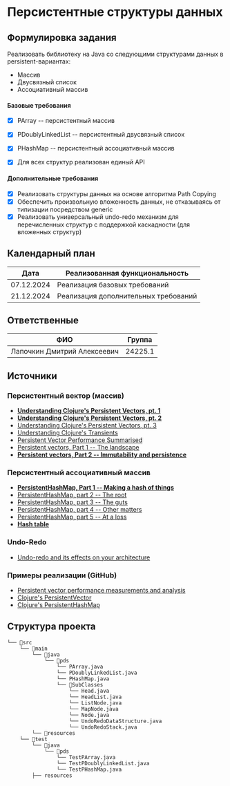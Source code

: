 # Персистентные структуры данных

## Формулировка задания

Реализовать библиотеку на Java со следующими структурами данных в persistent-вариантах:

* Массив
* Двусвязный список
* Ассоциативный массив

#### Базовые требования

- [x] PArray -- персистентный массив
- [x] PDoublyLinkedList -- персистентный двусвязный список
- [x] PHashMap -- персистентный ассоциативный массив

- [x] Для всех структур реализован единый API

#### Дополнительные требования

- [x] Реализовать структуры данных на основе алгоритма Path Copying
- [x] Обеспечить произвольную вложенность данных, не отказываясь от типизации посредством generic
- [x] Реализовать универсальный undo-redo механизм для перечисленных структур с поддержкой каскадности (для вложенных структур)

## Календарный план

| Дата       | Реализованная функциональность                 |
| ---------- | ---------------------------------------------- |
| 07.12.2024 | Реализация базовых требований                  |
| 21.12.2024 | Реализация дополнительных требований |

## Ответственные

| ФИО                         | Группа  |
| --------------------------- | ------- |
| Лапочкин Дмитрий Алексеевич | 24225.1 |

## Источники

### Персистентный вектор (массив)
* [**Understanding Clojure's Persistent Vectors, pt. 1**](https://hypirion.com/musings/understanding-persistent-vector-pt-1)
* [**Understanding Clojure's Persistent Vectors, pt. 2**](https://hypirion.com/musings/understanding-persistent-vector-pt-2)
* [Understanding Clojure's Persistent Vectors, pt. 3](https://hypirion.com/musings/understanding-persistent-vector-pt-3)
* [Understanding Clojure's Transients](https://hypirion.com/musings/understanding-clojure-transients)
* [Persistent Vector Performance Summarised](https://hypirion.com/musings/persistent-vector-performance-summarised)
* [Persistent vectors, Part 1 -- The landscape](https://dmiller.github.io/clojure-clr-next/general/2023/02/12/PersistentVector-part-1.html)
* [**Persistent vectors, Part 2 -- Immutability and persistence**](https://dmiller.github.io/clojure-clr-next/general/2023/02/12/PersistentVector-part-2.html)

### Персистентный ассоциативный массив
* [**PersistentHashMap, Part 1 -- Making a hash of things**](https://dmiller.github.io/clojure-clr-next/general/2024/07/02/persistent-hash-map-part-1.html)
* [PersistentHashMap, part 2 -- The root](https://dmiller.github.io/clojure-clr-next/general/2024/07/02/persistent-hash-map-part-2.html)
* [PersistentHashMap, part 3 -- The guts](https://dmiller.github.io/clojure-clr-next/general/2024/07/02/persistent-hash-map-part-3.html)
* [PersistentHashMap, part 4 -- Other matters](https://dmiller.github.io/clojure-clr-next/general/2024/07/02/persistent-hash-map-part-4.html)
* [PersistentHashMap, part 5 -- At a loss](https://dmiller.github.io/clojure-clr-next/general/2024/07/02/persistent-hash-map-part-5.html)
* [**Hash table**](https://en.wikipedia.org/wiki/Hash_table)

### Undo-Redo
* [Undo-redo and its effects on your architecture](https://www.philgiese.com/post/undo-redo-architecture)

### Примеры реализации (GitHub)
* [Persistent vector performance measurements and analysis](https://github.com/hypirion/pvec-perf/tree/master)
* [Clojure's PersistentVector](https://github.com/clojure/clojure/blob/0b73494c3c855e54b1da591eeb687f24f608f346/src/jvm/clojure/lang/PersistentVector.java)
* [Clojure's PersistentHashMap](https://github.com/clojure/clojure/blob/0b73494c3c855e54b1da591eeb687f24f608f346/src/jvm/clojure/lang/PersistentHashMap.java)

## Структура проекта

```
└── 📁src
    └── 📁main
        └── 📁java
            └── 📁pds
                └── PArray.java
                └── PDoublyLinkedList.java
                └── PHashMap.java
                └── 📁SubClasses
                    └── Head.java
                    └── HeadList.java
                    └── ListNode.java
                    └── MapNode.java
                    └── Node.java
                    └── UndoRedoDataStructure.java
                    └── UndoRedoStack.java
        └── 📁resources
    └── 📁test
        └── 📁java
            └── 📁pds
                └── TestPArray.java
                └── TestPDoublyLinkedList.java
                └── TestPHashMap.java
        ├── resources
```